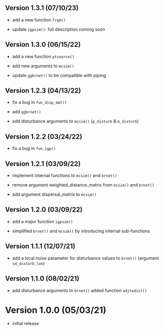 
## Version 1.3.1 (07/10/23)

- add a new function `frgm()`

- update `igpsim()`: full description coming soon

## Version 1.3.0 (06/15/22)

- add a new function `ptsource()`

- add new arguments to `mcsim()`

- update `ggbrnet()` to be compatible with piping

## Version 1.2.3 (04/13/22)

- fix a bug in `fun_disp_mat()`

- add `ggbrnet()`

- add disturbance arguments to `mcsim()` (`p_disturb` & `m_disturb`)

## Version 1.2.2 (03/24/22)

- fix a bug in `fun_igp()`

## Version 1.2.1 (03/09/22)

- implement internal functions to `mcsim()` and `brnet()`

- remove argument weighted_distance_matrix from `mcsim()` and `brnet()`

- add argument dispersal_matrix to `mcsim()`

## Version 1.2.0 (03/09/22)

- add a major function `igpsim()`

- simplified `brnet()` and `mcsim()` by introducing internal
  sub-functions

## Version 1.1.1 (12/07/21)

- add a local noise parameter for disturbance values to `brnet()`
  (argument `sd_disturb_lon`)

## Version 1.1.0 (08/02/21)

- add disturbance arguments to `brnet()` added function `adjtodist()`

# Version 1.0.0 (05/03/21)

- initial release
